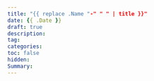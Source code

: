 ```yaml
---
title: "{{ replace .Name "-" " " | title }}"
date: {{ .Date }}
draft: true
description: 
tag: 
categories:
toc: false
hidden: 
Summary:
---
```

